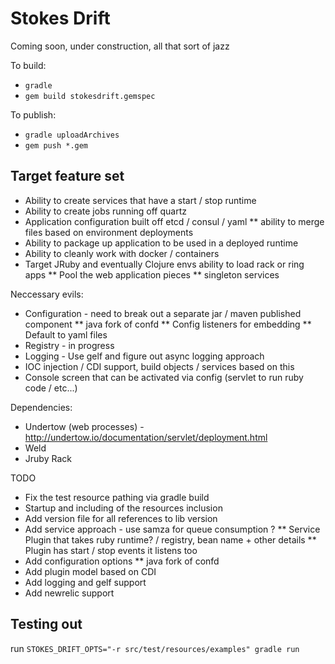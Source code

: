 
# Stokes Drift #

Coming soon, under construction, all that sort of jazz

To build:
* `gradle`
* `gem build stokesdrift.gemspec`

To publish:
* `gradle uploadArchives`
* `gem push *.gem`

## Target feature set ##

* Ability to create services that have a start / stop runtime
* Ability to create jobs running off quartz
* Application configuration built off etcd / consul / yaml
** ability to merge files based on environment deployments
* Ability to package up application to be used in a deployed runtime
* Ability to cleanly work with docker / containers
* Target JRuby and eventually Clojure envs ability to load rack or ring apps
** Pool the web application pieces
** singleton services

Neccessary evils:
* Configuration - need to break out a separate jar / maven published component
** java fork of confd
** Config listeners for embedding
** Default to yaml files
* Registry - in progress
* Logging - Use gelf and figure out async logging approach
* IOC injection / CDI support, build objects / services based on this
* Console screen that can be activated via config (servlet to run ruby code / etc...)


Dependencies:
* Undertow (web processes) - http://undertow.io/documentation/servlet/deployment.html
* Weld
* Jruby Rack


TODO
* Fix the test resource pathing via gradle build
* Startup and including of the resources inclusion
* Add version file for all references to lib version
* Add service approach - use samza for queue consumption ?
** Service Plugin that takes ruby runtime? / registry, bean name + other details
** Plugin has start / stop events it listens too
* Add configuration options
** java fork of confd
* Add plugin model based on CDI
* Add logging and gelf support
* Add newrelic support


## Testing out ##
run `STOKES_DRIFT_OPTS="-r src/test/resources/examples" gradle run`
